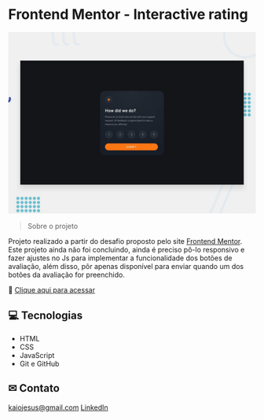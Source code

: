 # Frontend Mentor - Interactive rating 

![Design preview for the Interactive rating component coding challenge](./design/desktop-preview.jpg)

> Sobre o projeto

Projeto realizado a partir do desafio proposto pelo site [Frontend Mentor](https://www.frontendmentor.io). Este projeto ainda não foi concluindo, ainda é preciso pô-lo responsivo e fazer ajustes no Js para implementar a funcionalidade dos botões de avaliação, além disso, põr apenas disponível para enviar quando um dos botões da avaliação for preenchido.

🔗 [Clique aqui para acessar](https://kaiojesus.github.io/Avaliador-Interativo/)

## 💻 Tecnologias
- HTML
- CSS
- JavaScript
- Git e GitHub

## ✉ Contato

kaiojesus@gmail.com
[LinkedIn](https://www.linkedin.com/in/kaio-jesus/)
